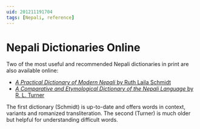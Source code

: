 ```yaml
---
uid: 201211191704
tags: [Nepali, reference]
---
```


# Nepali Dictionaries Online

Two of the most useful and recommended Nepali dictionaries in print are also available online:

- [*A Practical Dictionary of Modern Nepali* by Ruth Laila Schmidt](https://dsalsrv04.uchicago.edu/dictionaries/schmidt/)
- [*A Comparative and Etymological Dictionary of the Nepali Language* by R. L. Turner](https://dsalsrv04.uchicago.edu/dictionaries/turner/)

The first dictionary (Schmidt) is up-to-date and offers words in context, variants and romanized transliteration. The second (Turner) is much older but helpful for understanding difficult words.
